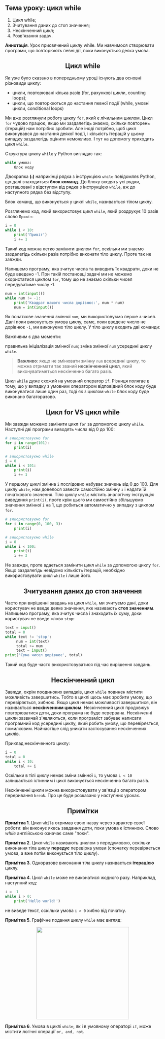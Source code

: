 
## Тема уроку: цикл while

1. Цикл while;
2. Зчитування даних до стоп значення;
3. Нескінченний цикл;
4. Розв'язання задач.

**Аннотація**. Урок присвячений циклу while. Ми навчимося створювати програми, що повторюють певні дії, поки виконується деяка умова.

<h2 align="center"><b>Цикл while</b></h2>

Як уже було сказано в попередньому уроці існують два основні різновиди циклу:

* цикли, повторювані кілька разів (for, рахункові цикли, counting loops);
* цикли, що повторюються до настання певної події (while, умовні цикли, conditional loops)

Ми вже розглянули роботу циклу `for`, який є лічильним циклом. Цикл `for` чудово працює, якщо ми заздалегідь знаємо, скільки повторень (ітерацій) нам потрібно зробити. Але іноді потрібно, щоб цикл виконувався до настання деякої події, і кількість ітерацій у цьому випадку заздалегідь оцінити неможливо. І тут на допомогу приходить цикл `while`.

Структура циклу `while` у Python виглядає так:

```python
while умова:
    блок коду
````

Двокрапка **(:)** наприкінці рядка з інструкцією `while` повідомляє Python, що далі знаходиться **блок команд**. До блоку входять усі рядки, розташовані з відступом від рядка з інструкцією `while`, аж до наступного рядка без відступу.

Блок команд, що виконується у циклі `while`, називається тілом циклу.

Розглянемо код, який використовує цикл `while`, який роздрукує 10 разів слово `Привіт`:

```python
i = 0
while i < 10:
    print('Привіт')
    i += 1
````

Такий код можна легко замінити циклом `for`, оскільки ми знаємо заздалегідь скільки разів потрібно виконати тіло циклу. Проте так не завжди.

Напишемо програму, яка зчитує числа та виводить їх квадрати, доки не буде введено -1. При такій постановці задачі ми не можемо скористатися циклом `for`, тому що не знаємо скільки чисел передуватиме числу -1.

```python
num = int(input())
while num != -1:
    print('Квадрат вашого числа дорівнює:', num * num)
    num = int(input())
````

Як початкове значення змінної `num`, ми використовуємо перше з чисел. Далі поки виконується умова циклу, саме, поки введене число не дорівнює `-1`, ми виконуємо тіло циклу. У тіло циклу входить дві команди:

Важливим є два моменти:

правильна ініціалізація змінної `num`;
зміна змінної `num` усередині циклу `while`.

> **Важливо**: якщо не змінювати змінну `num` всередині циклу, то можна отримати так званий **нескінченний цикл**, який виконуватиметься нескінченно багато разів.

Цикл `while` дуже схожий на умовний оператор `if`. Різниця полягає в тому, що у випадку з умовним оператором відповідний блок коду буде виконуватися лише один раз, тоді як з циклом `while` блок коду буде виконано багаторазово.

<h2 align="center"><b>Цикл for VS цикл while</b></h2>

Ми завжди можемо замінити цикл `for` за допомогою циклу `while`. Наступні дві програми виводять числа від 0 до 100:

```python
# використовуємо for
for i in range(101):
    print(i)

# використовуємо while
i = 0
while i < 101:
    print(i)
    i += 1
````

У першому циклі змінна `i` послідовно набуває значень від 0 до 100. Для циклу `while`, нам довелося завести самостійно змінну `i` і надати їй початкового значення. Тіло циклу `while` містить аналогічну інструкцію виведення `print(i)`, проте крім цього ми самостійно збільшуємо значення змінної `i` на 1, що робиться автоматично у випадку з циклом `for`.

```python
# використовуємо for
for i in range(0, 100, 3):
    print(i)

# використовуємо while
i = 0
while i < 100:
    print(i)
    i += 3
````

Не завжди, проте вдається замінити цикл `while` за допомогою циклу `for`. Якщо заздалегідь невідомо кількість ітерацій, необхідно використовувати цикл `while` і лише його.

<h2 align="center"><b>Зчитування даних до стоп значення</b></h2>

Часто при вирішенні завдань на цикл `while`, ми зчитуємо дані, доки користувач не введе деяке значення, яке називають **стоп значенням**. Напишемо програму, яка зчитує числа і знаходить їх суму, доки користувач не введе слово `stop`:

```python
text = input()
total = 0
while text != 'stop':
     num = int(text)
     total += num
     text = input()
print('Сума чисел дорівнює', total)
````

Такий код буде часто використовуватися під час вирішення завдань.

<h2 align="center"><b>Нескінченний цикл</b></h2>

Завжди, окрім поодиноких випадків, цикл `while` повинен містити можливість завершитись. Тобто в циклі щось має зробити умову, що перевіряється, хибною. Якщо цикл немає можливості завершитися, він називається **нескінченним циклом**. Нескінченний цикл продовжує повторюватися доти, доки програма не буде перервана. Нескінченні цикли зазвичай з'являються, коли програміст забуває написати програмний код усередині циклу, який робить умову, що перевіряється, помилковим. Найчастіше слід уникати застосування нескінченних циклів.

Приклад нескінченного циклу:

```python
i = 0
total = 0
while i < 10:
    total += i
````

Оскільки в тілі циклу немає зміни змінної `i`, то умова `i < 10` залишається істинним і цикл виконується нескінченно багато разів.

Нескінченні цикли можна використовувати у зв'язці з оператором переривання `break`. Про це буде розказано у наступних уроках.

<h2 align="center"><b>Примітки</b></h2>

**Примітка 1**. Цикл `while` отримав свою назву через характер своєї роботи: він виконує якесь завдання доти, поки умова є істинною. Слово *while* англійською означає саме "поки".

**Примітка 2**. Цикл `while` називають циклом з передумовою, оскільки виконання тіла циклу **передує** перевірка умови (спочатку перевіряється умова, а вже потім виконується тіло циклу).

**Примітка 3**. Одноразове виконання тіла циклу називається **ітерацією** циклу.

**Примітка 4**. Цикл `while` може не виконатися жодного разу. Наприклад, наступний код:

```python
i = -1
while i > 0:
    print('Hello world!')
````

не виведе текст, оскільки умова `i > 0` хибно від початку.

**Примітка 5**. Графічне подання циклу `while` має вигляд:

<div align="center"><img src="https://raw.githubusercontent.com/steamcentre/python_book/main/img/07.png" width="300"></div>

**Примітка 6**. Умова в циклі `while`, як і в умовному операторі `if`, може містити логічні операції `or, and, not`.
